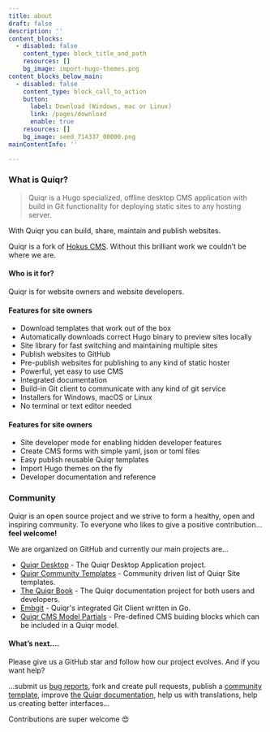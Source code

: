 ```yaml
---
title: about
draft: false
description: ''
content_blocks:
  - disabled: false
    content_type: block_title_and_path
    resources: []
    bg_image: import-hugo-themes.png
content_blocks_below_main:
  - disabled: false
    content_type: block_call_to_action
    button:
      label: Download (Windows, mac or Linux)
      link: /pages/download
      enable: true
    resources: []
    bg_image: seed_714337_00000.png
mainContentInfo: ''

---
```


### What is Quiqr?

> Quiqr is a Hugo specialized, offline desktop CMS application with build in Git functionality for deploying static sites to any hosting server.

With Quiqr you can build, share, maintain and publish websites.

Quiqr is a fork of [Hokus CMS](https://www.hokuscms.com/). Without this brilliant work we couldn’t be where we are.

#### Who is it for?

Quiqr is for website owners and website developers.

#### Features for site owners

- Download templates that work out of the box
- Automatically downloads correct Hugo binary to preview sites locally
- Site library for fast switching and maintaining multiple sites
- Publish websites to GitHub
- Pre-publish websites for publishing to any kind of static hoster
- Powerful, yet easy to use CMS
- Integrated documentation
- Build-in Git client to communicate with any kind of git service
- Installers for Windows, macOS or Linux
- No terminal or text editor needed

#### Features for site owners

- Site developer mode for enabling hidden developer features
- Create CMS forms with simple yaml, json or toml files
- Easy publish reusable Quiqr templates
- Import Hugo themes on the fly
- Developer documentation and reference

### Community

Quiqr is an open source project and we strive to form a healthy, open and inspiring community. To everyone who likes to give a positive contribution... **feel welcome!**

We are organized on GitHub and currently our main projects are...

- [Quiqr Desktop](https://github.com/quiqr/quiqr-desktop) - The Quiqr Desktop Application project.
- [Quiqr Community Templates](https://github.com/quiqr/quiqr-community-templates) - Community driven list of Quiqr Site templates.
- [The Quiqr Book](https://github.com/quiqr/quiqr-book) - The Quiqr documentation project for both users and developers.
- [Embgit](https://github.com/quiqr/embgit) - Quiqr's integrated Git Client written in Go.
- [Quiqr CMS Model Partials](https://github.com/quiqr/model-partials) - Pre-defined CMS buiding blocks which can be included in a Quiqr model.

#### What’s next….

Please give us a GitHub star and follow how our project evolves. And if you want help?

…submit us [bug reports](https://github.com/quiqr/quiqr-desktop/issues), fork and create pull requests, publish a [community template](https://github.com/quiqr/quiqr-community-templates), improve [the Quiqr documentation](https://github.com/quiqr/quiqr-book), help us with translations, help us creating better interfaces…

Contributions are super welcome 😍

